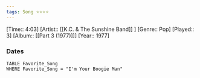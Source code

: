 ```yaml
---
tags: Song ⭐⭐⭐⭐ 
---
```

[Time:: 4:03]
[Artist:: [[K.C. & The Sunshine Band]] ]
[Genre:: Pop]
[Played:: 3]
[Album:: [[Part 3 (1977)]]]
[Year:: 1977]
### Dates
````dataview
TABLE Favorite_Song
WHERE Favorite_Song = "I'm Your Boogie Man"
````
